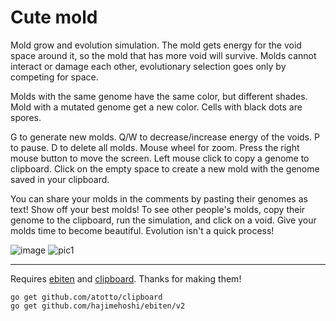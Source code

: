 # Сute mold
Mold grow and evolution simulation. The mold gets energy for the void space around it, so the mold that has more void will survive. Molds cannot interact or damage each other, evolutionary selection goes only by competing for space.

Molds with the same genome have the same color, but different shades. Mold with a mutated genome get a new color. Cells with black dots are spores. 

G to generate new molds.
Q/W to decrease/increase energy of the voids.
P to pause.
D to delete all molds.
Mouse wheel for zoom. Press the right mouse button to move the screen.
Left mouse click to copy a genome to clipboard.
Click on the empty space to create a new mold with the genome saved in your clipboard.

You can share your molds in the comments by pasting their genomes as text! Show off your best molds! To see other people's molds, copy their genome to the clipboard, run the simulation, and click on a void. Give your molds time to become beautiful. Evolution isn't a quick process!

![image](https://user-images.githubusercontent.com/108512083/177539565-39ab3136-3d84-47aa-900e-3da9efcd708f.png)
![pic1](https://user-images.githubusercontent.com/108512083/177720197-5578ffeb-b221-4fbf-a52a-8313ba533f46.png)

---

Requires [ebiten](https://github.com/rxi/lume) and [clipboard](github.com/atotto/clipboard). Thanks for making them!
```
go get github.com/atotto/clipboard
go get github.com/hajimehoshi/ebiten/v2
```
